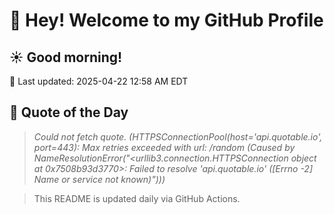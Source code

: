 # 👋 Hey! Welcome to my GitHub Profile

## ☀️ Good morning!
📅 Last updated: 2025-04-22 12:58 AM EDT

## 🧠 Quote of the Day
> *Could not fetch quote. (HTTPSConnectionPool(host='api.quotable.io', port=443): Max retries exceeded with url: /random (Caused by NameResolutionError("<urllib3.connection.HTTPSConnection object at 0x7508b93d3770>: Failed to resolve 'api.quotable.io' ([Errno -2] Name or service not known)")))*


> This README is updated daily via GitHub Actions.
